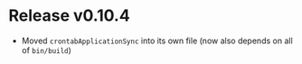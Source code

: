 # Release v0.10.4

- Moved `crontabApplicationSync` into its own file (now also depends on all of `bin/build`)
